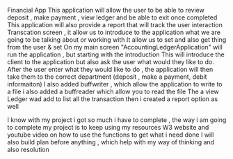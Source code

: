 Financial App
This application  will allow the user to be able to review deposit , make payment , view ledger and be able to exit once completed 
This application will also provide a report that will track the user interaction 
Transcation screen , it allow us to introduce to the application what we are going to be talking about or working with 
It allow us to set and also get thing from the user & set
On my main screen "AccountingLedgerApplication" will run the application , but starting with the introduction 
This will introduce the client to the application but also ask the user what would they like to do.
After the user enter what they would like to do , the application will then take them to the correct department (deposit
, make a payment, debit informaiton)
I also added buffwriter , which allow the application to write to a file 
i also added a buffreader which allow you to read the file 
The a view Ledger wad add to list all the transaction 
then i created a report option as well 



I know with my project i got so much i have to complete , the way i am going to complete my project is to 
keep using my resources W3 website and youtube video on how to use the functions to get what i need done 
I will also build  plan before anything  , which help with my way of thinking and also resolution 
